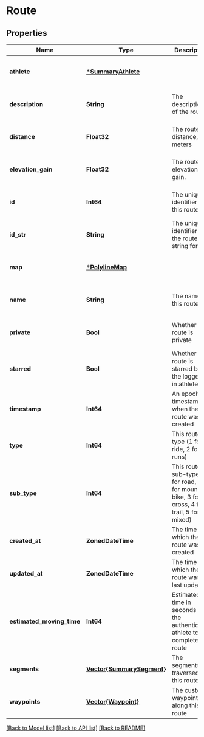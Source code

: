 # Route


## Properties
Name | Type | Description | Notes
------------ | ------------- | ------------- | -------------
**athlete** | [***SummaryAthlete**](SummaryAthlete.md) |  | [optional] [default to nothing]
**description** | **String** | The description of the route | [optional] [default to nothing]
**distance** | **Float32** | The route&#39;s distance, in meters | [optional] [default to nothing]
**elevation_gain** | **Float32** | The route&#39;s elevation gain. | [optional] [default to nothing]
**id** | **Int64** | The unique identifier of this route | [optional] [default to nothing]
**id_str** | **String** | The unique identifier of the route in string format | [optional] [default to nothing]
**map** | [***PolylineMap**](PolylineMap.md) |  | [optional] [default to nothing]
**name** | **String** | The name of this route | [optional] [default to nothing]
**private** | **Bool** | Whether this route is private | [optional] [default to nothing]
**starred** | **Bool** | Whether this route is starred by the logged-in athlete | [optional] [default to nothing]
**timestamp** | **Int64** | An epoch timestamp of when the route was created | [optional] [default to nothing]
**type** | **Int64** | This route&#39;s type (1 for ride, 2 for runs) | [optional] [default to nothing]
**sub_type** | **Int64** | This route&#39;s sub-type (1 for road, 2 for mountain bike, 3 for cross, 4 for trail, 5 for mixed) | [optional] [default to nothing]
**created_at** | **ZonedDateTime** | The time at which the route was created | [optional] [default to nothing]
**updated_at** | **ZonedDateTime** | The time at which the route was last updated | [optional] [default to nothing]
**estimated_moving_time** | **Int64** | Estimated time in seconds for the authenticated athlete to complete route | [optional] [default to nothing]
**segments** | [**Vector{SummarySegment}**](SummarySegment.md) | The segments traversed by this route | [optional] [default to nothing]
**waypoints** | [**Vector{Waypoint}**](Waypoint.md) | The custom waypoints along this route | [optional] [default to nothing]


[[Back to Model list]](../../README.md#models) [[Back to API list]](../../README.md#api-endpoints) [[Back to README]](../../README.md)



